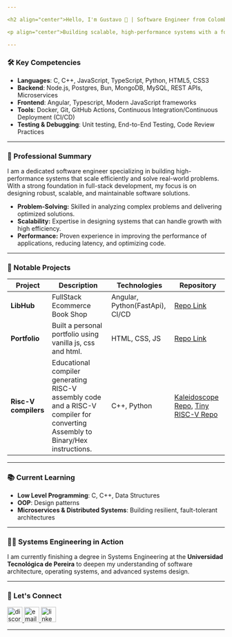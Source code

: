 ```yaml
---

<h2 align="center">Hello, I'm Gustavo 👋 | Software Engineer from Colombia 🇨🇴</h2>

<p align="center">Building scalable, high-performance systems with a focus on software architecture and engineering excellence.</p>

---
```


### 🛠 Key Competencies

- **Languages**: C, C++, JavaScript, TypeScript, Python, HTML5, CSS3
- **Backend**: Node.js, Postgres, Bun, MongoDB, MySQL, REST APIs, Microservices
- **Frontend**: Angular, Typescript, Modern JavaScript frameworks
- **Tools**: Docker, Git, GitHub Actions, Continuous Integration/Continuous Deployment (CI/CD)
- **Testing & Debugging**: Unit testing, End-to-End Testing, Code Review Practices

---

### 🚀 Professional Summary

I am a dedicated software engineer specializing in building high-performance systems that scale efficiently and solve real-world problems. With a strong foundation in full-stack development, my focus is on designing robust, scalable, and maintainable software solutions.

- **Problem-Solving:** Skilled in analyzing complex problems and delivering optimized solutions.
- **Scalability:** Expertise in designing systems that can handle growth with high efficiency.
- **Performance:** Proven experience in improving the performance of applications, reducing latency, and optimizing code.

---

### 🔧 Notable Projects

| Project            | Description                                                                 | Technologies                             | Repository                                      |
| ------------------ | --------------------------------------------------------------------------- | ---------------------------------------- | ----------------------------------------------- |
| **LibHub**         | FullStack Ecommerce Book Shop                                                | Angular, Python(FastApi), CI/CD          | [Repo Link](https://github.com/Areshkew/humble-project-ui)             |
| **Portfolio**      | Built a personal portfolio using vanilla js, css and html.                    | HTML, CSS, JS                            | [Repo Link](https://areshkew.github.io/portfolio/)                     |
| **Risc-V compilers** | Educational compiler generating RISC-V assembly code and a RISC-V compiler for converting Assembly to Binary/Hex instructions. | C++, Python                              | [Kaleidoscope Repo](https://github.com/Areshkew/kaleidoscope-riscv), [Tiny RISC-V Repo](https://github.com/Areshkew/tiny-risc-v) |

---

### 📚 Current Learning

- **Low Level Programming**: C, C++, Data Structures
- **OOP**: Design patterns
- **Microservices & Distributed Systems**: Building resilient, fault-tolerant architectures

---

### 👨‍💻 Systems Engineering in Action

I am currently finishing a degree in Systems Engineering at the **Universidad Tecnológica de Pereira** to deepen my understanding of software architecture, operating systems, and advanced systems design.

---


### 🤝 Let's Connect
<center>
  <div align="left"> <a href="https://discord.com/users/Areshk#7698"> <img src="https://img.shields.io/static/v1?message=Discord&logo=discord&label=&color=7289DA&logoColor=white&labelColor=&style=for-the-badge" height="35" alt="discord logo" /> </a> <a href="mailto:garamirezl@outlook.com"> <img src="https://img.shields.io/static/v1?message=Email&logo=gmail&label=&color=D14836&logoColor=white&labelColor=&style=for-the-badge" height="35" alt="email logo" /> </a> <a href="https://www.linkedin.com/in/gustavo-andres-ramirez-lopez-5612861b5/"> <img src="https://img.shields.io/static/v1?message=LinkedIn&logo=linkedin&label=&color=0077B5&logoColor=white&labelColor=&style=for-the-badge" height="35" alt="linkedin logo" /> </a> </div>
</center>

---

